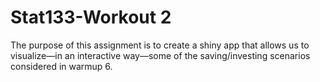 # Stat133-Workout 2

The purpose of this assignment is to create a shiny app that allows us to visualize—in an
interactive way—some of the saving/investing scenarios considered in warmup 6.


